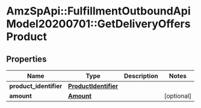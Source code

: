 # AmzSpApi::FulfillmentOutboundApiModel20200701::GetDeliveryOffersProduct

## Properties
Name | Type | Description | Notes
------------ | ------------- | ------------- | -------------
**product_identifier** | [**ProductIdentifier**](ProductIdentifier.md) |  | 
**amount** | [**Amount**](Amount.md) |  | [optional] 


